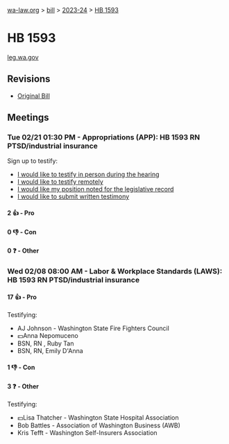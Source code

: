 [wa-law.org](/) > [bill](/bill/) > [2023-24](/bill/2023-24/) > [HB 1593](/bill/2023-24/hb/1593/)

# HB 1593
[leg.wa.gov](https://app.leg.wa.gov/billsummary?BillNumber=1593&Year=2023&Initiative=false)

## Revisions
* [Original Bill](1/)

## Meetings
### Tue 02/21 01:30 PM - Appropriations (APP): HB 1593 RN PTSD/industrial insurance
Sign up to testify:
* [I would like to testify in person during the hearing](https://app.leg.wa.gov/csi/Testifier/Add?chamber=House&mId=30810&aId=152455&caId=21764&tId=1)
* [I would like to testify remotely](https://app.leg.wa.gov/csi/Testifier/Add?chamber=House&mId=30810&aId=152455&caId=21764&tId=2)
* [I would like my position noted for the legislative record](https://app.leg.wa.gov/csi/Testifier/Add?chamber=House&mId=30810&aId=152455&caId=21764&tId=3)
* [I would like to submit written testimony](https://app.leg.wa.gov/csi/Testifier/Add?chamber=House&mId=30810&aId=152455&caId=21764&tId=4)

#### 2 👍 - Pro

#### 0 👎 - Con

#### 0 ❓ - Other

### Wed 02/08 08:00 AM - Labor & Workplace Standards (LAWS): HB 1593 RN PTSD/industrial insurance
#### 17 👍 - Pro
Testifying:
* AJ Johnson - Washington State Fire Fighters Council
* 💵Anna Nepomuceno
* BSN, RN , Ruby Tan
* BSN, RN, Emily D'Anna

#### 1 👎 - Con

#### 3 ❓ - Other
Testifying:
* 💵Lisa Thatcher - Washington State Hospital Association
* Bob Battles - Association of Washington Business (AWB)
* Kris Tefft - Washington Self-Insurers Association
